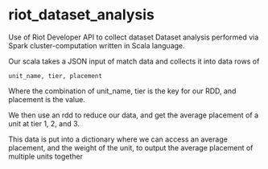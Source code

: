 # riot_dataset_analysis

Use of Riot Developer API to collect dataset
Dataset analysis performed via Spark cluster-computation written in Scala language.



Our scala takes a JSON input of match data and collects it into data rows of

  ```unit_name, tier, placement```
  
  
  Where the combination of unit_name, tier is the key for our RDD, and placement is the value. 
  
  
We then use an rdd to reduce our data, and get the average placement of a unit at tier 1, 2, and 3.

This data is put into a dictionary where we can access an average placement, and the weight of the unit, to output the average placement of multiple units together
